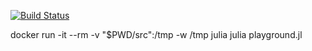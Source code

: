 [![Build Status](https://travis-ci.org/kawadesumit/playground.svg?branch=main)](https://travis-ci.org/kawadesumit/playground)

docker run -it --rm -v "$PWD/src":/tmp -w /tmp julia julia playground.jl
